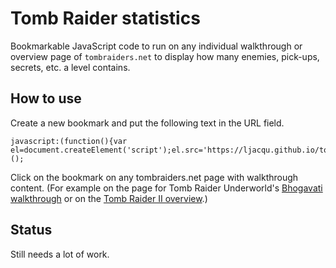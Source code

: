 Tomb Raider statistics
======================
Bookmarkable JavaScript code to run on any individual walkthrough or overview 
page of `tombraiders.net` to display how many enemies, pick-ups, secrets, etc. 
a level contains.

How to use
----------
Create a new bookmark and put the following text in the URL field.
```
javascript:(function(){var el=document.createElement('script');el.src='https://ljacqu.github.io/tombraiderstats/aggregator.js';document.body.appendChild(el);})();
```

Click on the bookmark on any tombraiders.net page with walkthrough content.
(For example on the page for Tomb Raider Underworld's [Bhogavati walkthrough](http://tombraiders.net/stella/walks/TR8walk/07bhogavati.html) 
or on the [Tomb Raider II overview](http://tombraiders.net/stella/tomb2.html).)

Status
------
Still needs a lot of work.